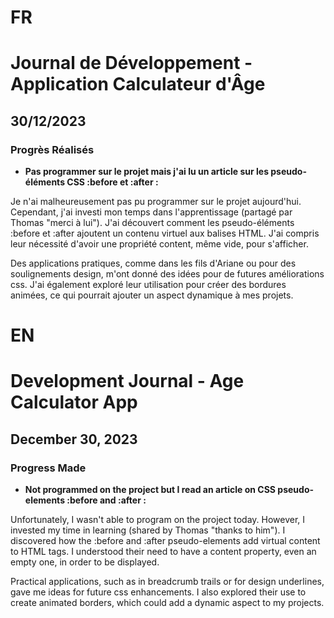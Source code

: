 # FR

# Journal de Développement - Application Calculateur d'Âge

## 30/12/2023

### Progrès Réalisés

- **Pas programmer sur le projet mais j'ai lu un article sur les pseudo-éléments CSS :before et :after :**

Je n'ai malheureusement pas pu programmer sur le projet aujourd'hui.
Cependant, j'ai investi mon temps dans l'apprentissage (partagé par Thomas "merci à lui").
J'ai découvert comment les pseudo-éléments :before et :after ajoutent un contenu virtuel aux balises HTML. J'ai compris leur nécessité d'avoir une propriété content, même vide, pour s'afficher.

Des applications pratiques, comme dans les fils d'Ariane ou pour des soulignements design, m'ont donné des idées pour de futures améliorations css. J'ai également exploré leur utilisation pour créer des bordures animées, ce qui pourrait ajouter un aspect dynamique à mes projets.

# EN

# Development Journal - Age Calculator App

## December 30, 2023

### Progress Made

- **Not programmed on the project but I read an article on CSS pseudo-elements :before and :after :**

Unfortunately, I wasn't able to program on the project today.
However, I invested my time in learning (shared by Thomas "thanks to him").
I discovered how the :before and :after pseudo-elements add virtual content to HTML tags. I understood their need to have a content property, even an empty one, in order to be displayed.

Practical applications, such as in breadcrumb trails or for design underlines, gave me ideas for future css enhancements. I also explored their use to create animated borders, which could add a dynamic aspect to my projects.
